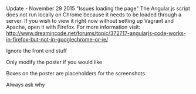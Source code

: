 Update - November 29 2015
"Issues loading the page"
The Angular.js script does not run locally on Chrome because it needs to be loaded through a server.
If you wish to view it right now without setting up Vagrant and Apache, open it with Firefox.
For more information visit: http://www.dreamincode.net/forums/topic/372717-angularjs-code-works-in-firefox-but-not-in-googlechrome-or-ie/

Ignore the front end stuff

Only modify the poster if you would like

Boxes on the poster are placeholders for the screenshots

Always ask why
